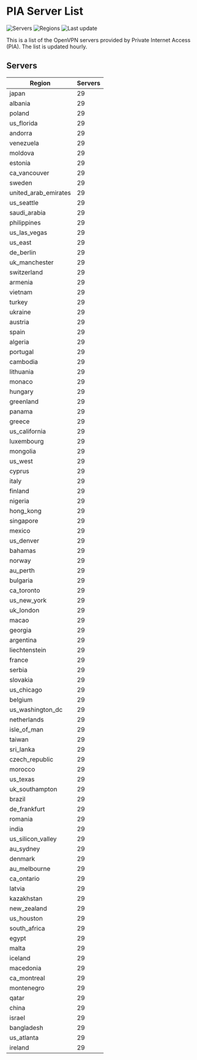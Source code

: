 # PIA Server List

![Servers](https://img.shields.io/badge/servers-2,813-blue) ![Regions](https://img.shields.io/badge/regions-97-blue) ![Last update](https://img.shields.io/badge/last_updated-Sat_Apr_27_09:00:33_GMT_2024-blue)

This is a list of the OpenVPN servers provided by Private Internet Access (PIA). The list is updated hourly.

## Servers
| Region               | Servers |
|----------------------|---------|
| japan | 29 |
| albania | 29 |
| poland | 29 |
| us_florida | 29 |
| andorra | 29 |
| venezuela | 29 |
| moldova | 29 |
| estonia | 29 |
| ca_vancouver | 29 |
| sweden | 29 |
| united_arab_emirates | 29 |
| us_seattle | 29 |
| saudi_arabia | 29 |
| philippines | 29 |
| us_las_vegas | 29 |
| us_east | 29 |
| de_berlin | 29 |
| uk_manchester | 29 |
| switzerland | 29 |
| armenia | 29 |
| vietnam | 29 |
| turkey | 29 |
| ukraine | 29 |
| austria | 29 |
| spain | 29 |
| algeria | 29 |
| portugal | 29 |
| cambodia | 29 |
| lithuania | 29 |
| monaco | 29 |
| hungary | 29 |
| greenland | 29 |
| panama | 29 |
| greece | 29 |
| us_california | 29 |
| luxembourg | 29 |
| mongolia | 29 |
| us_west | 29 |
| cyprus | 29 |
| italy | 29 |
| finland | 29 |
| nigeria | 29 |
| hong_kong | 29 |
| singapore | 29 |
| mexico | 29 |
| us_denver | 29 |
| bahamas | 29 |
| norway | 29 |
| au_perth | 29 |
| bulgaria | 29 |
| ca_toronto | 29 |
| us_new_york | 29 |
| uk_london | 29 |
| macao | 29 |
| georgia | 29 |
| argentina | 29 |
| liechtenstein | 29 |
| france | 29 |
| serbia | 29 |
| slovakia | 29 |
| us_chicago | 29 |
| belgium | 29 |
| us_washington_dc | 29 |
| netherlands | 29 |
| isle_of_man | 29 |
| taiwan | 29 |
| sri_lanka | 29 |
| czech_republic | 29 |
| morocco | 29 |
| us_texas | 29 |
| uk_southampton | 29 |
| brazil | 29 |
| de_frankfurt | 29 |
| romania | 29 |
| india | 29 |
| us_silicon_valley | 29 |
| au_sydney | 29 |
| denmark | 29 |
| au_melbourne | 29 |
| ca_ontario | 29 |
| latvia | 29 |
| kazakhstan | 29 |
| new_zealand | 29 |
| us_houston | 29 |
| south_africa | 29 |
| egypt | 29 |
| malta | 29 |
| iceland | 29 |
| macedonia | 29 |
| ca_montreal | 29 |
| montenegro | 29 |
| qatar | 29 |
| china | 29 |
| israel | 29 |
| bangladesh | 29 |
| us_atlanta | 29 |
| ireland | 29 |